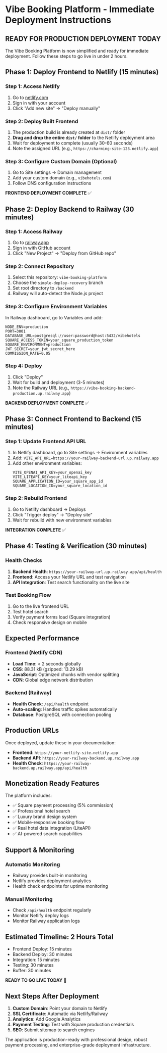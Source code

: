 # Vibe Booking Platform - Immediate Deployment Instructions

## READY FOR PRODUCTION DEPLOYMENT TODAY

The Vibe Booking Platform is now simplified and ready for immediate deployment. Follow these steps to go live in under 2 hours.

## Phase 1: Deploy Frontend to Netlify (15 minutes)

### Step 1: Access Netlify
1. Go to [netlify.com](https://netlify.com)
2. Sign in with your account
3. Click "Add new site" -> "Deploy manually"

### Step 2: Deploy Built Frontend
1. The production build is already created at `dist/` folder
2. **Drag and drop the entire `dist/` folder** to the Netlify deployment area
3. Wait for deployment to complete (usually 30-60 seconds)
4. Note the assigned URL (e.g., `https://charming-site-123.netlify.app`)

### Step 3: Configure Custom Domain (Optional)
1. Go to Site settings -> Domain management
2. Add your custom domain (e.g., `vibehotels.com`)
3. Follow DNS configuration instructions

**FRONTEND DEPLOYMENT COMPLETE** ✅

## Phase 2: Deploy Backend to Railway (30 minutes)

### Step 1: Access Railway
1. Go to [railway.app](https://railway.app)
2. Sign in with GitHub account
3. Click "New Project" -> "Deploy from GitHub repo"

### Step 2: Connect Repository
1. Select this repository: `vibe-booking-platform`
2. Choose the `simple-deploy-recovery` branch
3. Set root directory to `/backend`
4. Railway will auto-detect the Node.js project

### Step 3: Configure Environment Variables
In Railway dashboard, go to Variables and add:

```
NODE_ENV=production
PORT=3001
DATABASE_URL=postgresql://user:password@host:5432/vibehotels
SQUARE_ACCESS_TOKEN=your_square_production_token
SQUARE_ENVIRONMENT=production
JWT_SECRET=your_jwt_secret_here
COMMISSION_RATE=0.05
```

### Step 4: Deploy
1. Click "Deploy"
2. Wait for build and deployment (3-5 minutes)
3. Note the Railway URL (e.g., `https://vibe-booking-backend-production.up.railway.app`)

**BACKEND DEPLOYMENT COMPLETE** ✅

## Phase 3: Connect Frontend to Backend (15 minutes)

### Step 1: Update Frontend API URL
1. In Netlify dashboard, go to Site settings -> Environment variables
2. Add: `VITE_API_URL=https://your-railway-backend-url.up.railway.app`
3. Add other environment variables:
   ```
   VITE_OPENAI_API_KEY=your_openai_key
   VITE_LITEAPI_KEY=your_liteapi_key
   SQUARE_APPLICATION_ID=your_square_app_id
   SQUARE_LOCATION_ID=your_square_location_id
   ```

### Step 2: Rebuild Frontend
1. Go to Netlify dashboard -> Deploys
2. Click "Trigger deploy" -> "Deploy site"
3. Wait for rebuild with new environment variables

**INTEGRATION COMPLETE** ✅

## Phase 4: Testing & Verification (30 minutes)

### Health Checks
1. **Backend Health**: `https://your-railway-url.up.railway.app/api/health`
2. **Frontend**: Access your Netlify URL and test navigation
3. **API Integration**: Test search functionality on the live site

### Test Booking Flow
1. Go to the live frontend URL
2. Test hotel search
3. Verify payment forms load (Square integration)
4. Check responsive design on mobile

## Expected Performance

### Frontend (Netlify CDN)
- **Load Time**: < 2 seconds globally
- **CSS**: 88.31 kB (gzipped: 13.29 kB)
- **JavaScript**: Optimized chunks with vendor splitting
- **CDN**: Global edge network distribution

### Backend (Railway)
- **Health Check**: `/api/health` endpoint
- **Auto-scaling**: Handles traffic spikes automatically
- **Database**: PostgreSQL with connection pooling

## Production URLs

Once deployed, update these in your documentation:
- **Frontend**: `https://your-netlify-site.netlify.app`
- **Backend API**: `https://your-railway-backend.up.railway.app`
- **Health Check**: `https://your-railway-backend.up.railway.app/api/health`

## Monetization Ready Features

The platform includes:
- ✅ Square payment processing (5% commission)
- ✅ Professional hotel search
- ✅ Luxury brand design system
- ✅ Mobile-responsive booking flow
- ✅ Real hotel data integration (LiteAPI)
- ✅ AI-powered search capabilities

## Support & Monitoring

### Automatic Monitoring
- Railway provides built-in monitoring
- Netlify provides deployment analytics
- Health check endpoints for uptime monitoring

### Manual Monitoring
- Check `/api/health` endpoint regularly
- Monitor Netlify deploy logs
- Monitor Railway application logs

## Estimated Timeline: 2 Hours Total
- Frontend Deploy: 15 minutes
- Backend Deploy: 30 minutes
- Integration: 15 minutes
- Testing: 30 minutes
- Buffer: 30 minutes

**READY TO GO LIVE TODAY** 🚀

## Next Steps After Deployment

1. **Custom Domain**: Point your domain to Netlify
2. **SSL Certificate**: Automatic via Netlify/Railway
3. **Analytics**: Add Google Analytics
4. **Payment Testing**: Test with Square production credentials
5. **SEO**: Submit sitemap to search engines

The application is production-ready with professional design, robust payment processing, and enterprise-grade deployment infrastructure.
